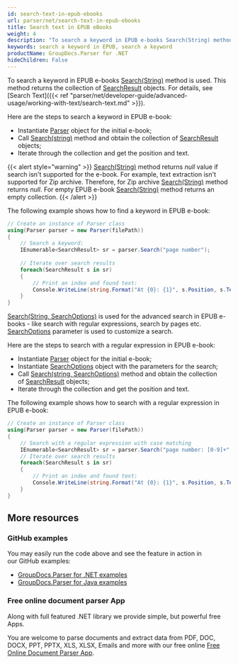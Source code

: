 ```yaml
---
id: search-text-in-epub-ebooks
url: parser/net/search-text-in-epub-ebooks
title: Search text in EPUB eBooks
weight: 4
description: "To search a keyword in EPUB e-books Search(String) method is used. This method returns the collection of SearchResult objects."
keywords: search a keyword in EPUB, search a keyword
productName: GroupDocs.Parser for .NET
hideChildren: False
---
```

To search a keyword in EPUB e-books [Search(String)](https://reference.groupdocs.com/net/parser/groupdocs.parser/parser/methods/search) method is used. This method returns the collection of [SearchResult](https://reference.groupdocs.com/net/parser/groupdocs.parser.data/searchresult) objects. For details, see [Search Text]({{< ref "parser/net/developer-guide/advanced-usage/working-with-text/search-text.md" >}}).

Here are the steps to search a keyword in EPUB e-book:

*   Instantiate [Parser](https://reference.groupdocs.com/net/parser/groupdocs.parser/parser) object for the initial e-book;
*   Call [Search(string)](https://reference.groupdocs.com/net/parser/groupdocs.parser/parser/methods/search) method and obtain the collection of [SearchResult](https://reference.groupdocs.com/net/parser/groupdocs.parser.data/searchresult) objects;
*   Iterate through the collection and get the position and text.

{{< alert style="warning" >}}
[Search(String)](https://reference.groupdocs.com/net/parser/groupdocs.parser/parser/methods/search) method returns *null* value if search isn't supported for the e-book. For example, text extraction isn't supported for Zip archive. Therefore, for Zip archive [Search(String)](https://reference.groupdocs.com/net/parser/groupdocs.parser/parser/methods/search) method returns *null*. For empty EPUB e-book [Search(String)](https://reference.groupdocs.com/net/parser/groupdocs.parser/parser/methods/search) method returns an empty collection.
{{< /alert >}}

The following example shows how to find a keyword in EPUB e-book:

```csharp
// Create an instance of Parser class
using(Parser parser = new Parser(filePath))
{
    // Search a keyword:
    IEnumerable<SearchResult> sr = parser.Search("page number");
   
    // Iterate over search results
    foreach(SearchResult s in sr)
    {
        // Print an index and found text:
        Console.WriteLine(string.Format("At {0}: {1}", s.Position, s.Text));
    }
}
```

[Search(String, SearchOptions)](https://reference.groupdocs.com/net/parser/groupdocs.parser.parser/search/methods/1) is used for the advanced search in EPUB e-books - like search with regular expressions, search by pages etc. [SearchOptions](https://reference.groupdocs.com/net/parser/groupdocs.parser.options/searchoptions) parameter is used to customize a search.

Here are the steps to search with a regular expression in EPUB e-book:

*   Instantiate [Parser](https://reference.groupdocs.com/net/parser/groupdocs.parser/parser) object for the initial e-book;
*   Instantiate [SearchOptions](https://reference.groupdocs.com/net/parser/groupdocs.parser.options/searchoptions) object with the parameters for the search;
*   Call [Search(string, SearchOptions)](https://reference.groupdocs.com/net/parser/groupdocs.parser.parser/search/methods/1) method and obtain the collection of [SearchResult](https://reference.groupdocs.com/net/parser/groupdocs.parser.data/searchresult) objects;
*   Iterate through the collection and get the position and text.

The following example shows how to search with a regular expression in EPUB e-book:

```csharp
// Create an instance of Parser class
using(Parser parser = new Parser(filePath))
{
    // Search with a regular expression with case matching
    IEnumerable<SearchResult> sr = parser.Search("page number: [0-9]+", new SearchOptions(true, false, true));
    // Iterate over search results
    foreach(SearchResult s in sr)
    {
        // Print an index and found text:
        Console.WriteLine(string.Format("At {0}: {1}", s.Position, s.Text));
    }
}
```

## More resources

### GitHub examples

You may easily run the code above and see the feature in action in our GitHub examples:

*   [GroupDocs.Parser for .NET examples](https://github.com/groupdocs-parser/GroupDocs.Parser-for-.NET)    
*   [GroupDocs.Parser for Java examples](https://github.com/groupdocs-parser/GroupDocs.Parser-for-Java)    

### Free online document parser App

Along with full featured .NET library we provide simple, but powerful free Apps.

You are welcome to parse documents and extract data from PDF, DOC, DOCX, PPT, PPTX, XLS, XLSX, Emails and more with our free online [Free Online Document Parser App](https://products.groupdocs.app/parser).